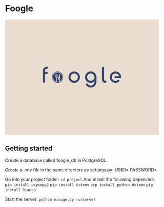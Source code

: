 ﻿# Foogle
 
![alt text](https://github.com/Yynx/RestaurantApp/blob/master/foogle.png "Foogle")

## Getting started

Create a database called foogle_db in PostgreSQL.

Create a .env file in the same directory as settings.py:
USER=<YOUR USERNAME>
PASSWORD=<YOUR PASSWORD>

Go into your project folder: ``` cd project ```
And install the following depencies:
``` pip install psycopg2 ```
``` pip install dotenv ```
``` pip install python-dotenv ```
``` pip install Django ```

Start the server:
``` python manage.py runserver ```

